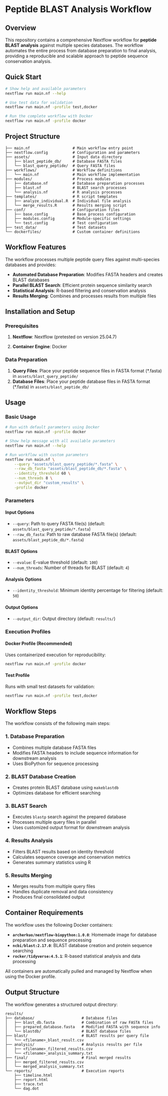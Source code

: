 # Peptide BLAST Analysis Workflow

## Overview

This repository contains a comprehensive Nextflow workflow for **peptide BLAST analysis** against multiple species databases. The workflow automates the entire process from database preparation to final analysis, providing a reproducible and scalable approach to peptide sequence conservation analysis.

## Quick Start

```bash
# Show help and available parameters
nextflow run main.nf --help

# Use test data for validation
nextflow run main.nf -profile test,docker

# Run the complete workflow with Docker
nextflow run main.nf -profile docker
```

## Project Structure

```
├── main.nf                   # Main workflow entry point
├── nextflow.config           # Configuration and parameters
├── assets/                   # Input data directory
│   ├── blast_peptide_db/     # Database FASTA files
│   └── blast_query_peptide/  # Query FASTA files
├── workflows/                # Workflow definitions
│   └── main.nf               # Main workflow implementation
├── modules/                  # Process modules
│   ├── database.nf           # Database preparation processes
│   ├── blast.nf              # BLAST search processes
│   └── analysis.nf           # R analysis processes
├── templates/                # R script templates
│   ├── analyze_individual.R  # Individual file analysis
│   └── merge_results.R       # Results merging script
├── conf/                     # Configuration files
│   ├── base.config           # Base process configuration
│   ├── modules.config        # Module-specific settings
│   └── test.config           # Test configuration
├── test_data/                # Test datasets
└── dockerfiles/              # Custom container definitions
```

## Workflow Features

The workflow processes multiple peptide query files against multi-species databases and provides:

- **Automated Database Preparation**: Modifies FASTA headers and creates BLAST databases
- **Parallel BLAST Search**: Efficient protein sequence similarity search
- **Statistical Analysis**: R-based filtering and conservation analysis
- **Results Merging**: Combines and processes results from multiple files

## Installation and Setup

### Prerequisites

1. **Nextflow**: Nextflow (pretested on version 25.04.7)

2. **Container Engine**: Docker

### Data Preparation

1. **Query Files**: Place your peptide sequence files in FASTA format (*.fasta) in `assets/blast_query_peptide/`
2. **Database Files**: Place your peptide database files in FASTA format (*.fasta) in `assets/blast_peptide_db/`

## Usage

### Basic Usage

```bash
# Run with default parameters using Docker
nextflow run main.nf -profile docker

# Show help message with all available parameters
nextflow run main.nf --help

# Run workflow with custom parameters
nextflow run main.nf \
    --query "assets/blast_query_peptide/*.fasta" \
    --raw_db_fasta "assets/blast_peptide_db/*.fasta" \
    --identity_threshold 60 \
    --num_threads 8 \
    --output_dir "custom_results" \
    -profile docker
```

### Parameters

#### Input Options
- `--query`: Path to query FASTA file(s) (default: `assets/blast_query_peptide/*.fasta`)
- `--raw_db_fasta`: Path to raw database FASTA file(s) (default: `assets/blast_peptide_db/*.fasta`)

#### BLAST Options
- `--evalue`: E-value threshold (default: `100`)
- `--num_threads`: Number of threads for BLAST (default: `4`)

#### Analysis Options
- `--identity_threshold`: Minimum identity percentage for filtering (default: `50`)

#### Output Options
- `--output_dir`: Output directory (default: `results/`)

### Execution Profiles

#### Docker Profile (Recommended)
Uses containerized execution for reproducibility:
```bash
nextflow run main.nf -profile docker
```

#### Test Profile
Runs with small test datasets for validation:
```bash
nextflow run main.nf -profile test,docker
```

## Workflow Steps

The workflow consists of the following main steps:

### 1. Database Preparation
- Combines multiple database FASTA files
- Modifies FASTA headers to include sequence information for downstream analysis
- Uses BioPython for sequence processing

### 2. BLAST Database Creation
- Creates protein BLAST database using `makeblastdb`
- Optimizes database for efficient searching

### 3. BLAST Search
- Executes `blastp` search against the prepared database
- Processes multiple query files in parallel
- Uses customized output format for downstream analysis

### 4. Results Analysis
- Filters BLAST results based on identity threshold
- Calculates sequence coverage and conservation metrics
- Generates summary statistics using R

### 5. Results Merging
- Merges results from multiple query files
- Handles duplicate removal and data consistency
- Produces final consolidated output

## Container Requirements

The workflow uses the following Docker containers:

- **`archerkuo/nextflow-biopython:1.0.0`**: Homemade image for database preparation and sequence processing
- **`ncbi/blast:2.17.0`**: BLAST database creation and protein sequence searching
- **`rocker/tidyverse:4.5.1`**: R-based statistical analysis and data processing

All containers are automatically pulled and managed by Nextflow when using the Docker profile.

## Output Structure

The workflow generates a structured output directory:

```
results/
├── database/                     # Database files
│   ├── blast_db.fasta            # Combination of raw FASTA files
│   ├── prepared_database.fasta   # Modified FASTA with sequence info
│   └── blastdb/                  # BLAST database files
├── blast/                        # BLAST results per query file
│   └── <filename>_blast_result.csv
├── analysis/                     # Analysis results per file
│   ├── <filename>_filtered_results.csv
│   └── <filename>_analysis_summary.txt
├── final/                        # Final merged results
│   ├── merged_filtered_results.csv
│   └── merged_analysis_summary.txt
└── reports/                      # Execution reports
    ├── timeline.html
    ├── report.html
    ├── trace.txt
    └── dag.dot
```